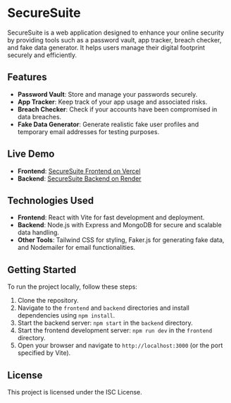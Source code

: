 # SecureSuite

SecureSuite is a web application designed to enhance your online security by providing tools such as a password vault, app tracker, breach checker, and fake data generator. It helps users manage their digital footprint securely and efficiently.

## Features

- **Password Vault**: Store and manage your passwords securely.
- **App Tracker**: Keep track of your app usage and associated risks.
- **Breach Checker**: Check if your accounts have been compromised in data breaches.
- **Fake Data Generator**: Generate realistic fake user profiles and temporary email addresses for testing purposes.

## Live Demo

- **Frontend**: [SecureSuite Frontend on Vercel](https://prevauth.vercel.app/)
- **Backend**: [SecureSuite Backend on Render](https://prevauth.onrender.com/)

## Technologies Used

- **Frontend**: React with Vite for fast development and deployment.
- **Backend**: Node.js with Express and MongoDB for secure and scalable data handling.
- **Other Tools**: Tailwind CSS for styling, Faker.js for generating fake data, and Nodemailer for email functionalities.

## Getting Started

To run the project locally, follow these steps:

1. Clone the repository.
2. Navigate to the `frontend` and `backend` directories and install dependencies using `npm install`.
3. Start the backend server: `npm start` in the `backend` directory.
4. Start the frontend development server: `npm run dev` in the `frontend` directory.
5. Open your browser and navigate to `http://localhost:3000` (or the port specified by Vite).

## License

This project is licensed under the ISC License.